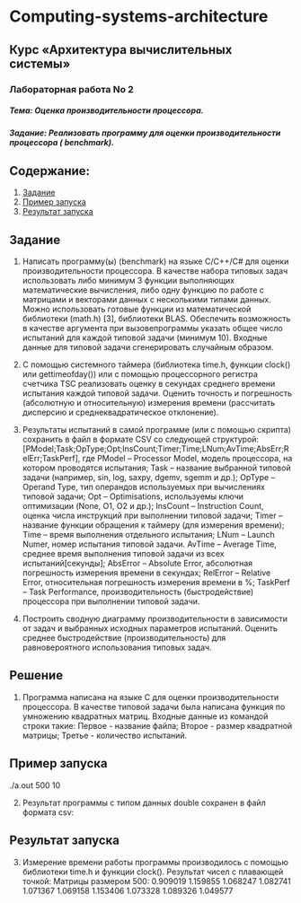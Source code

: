 # Computing-systems-architecture

## Курс «Архитектура вычислительных системы»

### Лабораторная работа No 2

##### Тема: Оценка производительности процессора.

##### Задание: Реализовать программу для оценки производительности процессора ( benchmark).

## Содержание:

1. [Задание](#Задание)
2. [Пример запуска](#Пример-запуска)
3. [Результат запуска](#Результат-запуска)

## 
## Задание

1. Написать программу(ы) (benchmark) на языке С/С++/C# для оценки производительности процессора. В качестве набора типовых задач использовать либо минимум 3          функции выполняющих математические вычисления, либо одну функцию по работе с матрицами и векторами данных с несколькими типами данных. Можно использовать готовые    функции из математической библиотеки (math.h) [3], библиотеки BLAS.
   Обеспечить возможность в качестве аргумента при вызовепрограммы указать общее число испытаний для каждой типовой задачи (минимум 10).
   Входные данные для типовой задачи сгенерировать случайным образом.
   
2. С помощью системного таймера (библиотека time.h, функции clock() или gettimeofday()) или с помощью процессорного регистра счетчика TSC реализовать оценку в         секундах среднего времени испытания каждой типовой задачи. Оценить точность и погрешность (абсолютную и относительную) измерения времени (рассчитать дисперсию и    среднеквадратическое
   отклонение).
   
3. Результаты испытаний в самой программе (или с помощью скрипта) сохранить в файл в
   формате CSV со следующей структурой:
   [PModel;Task;OpType;Opt;InsCount;Timer;Time;LNum;AvTime;AbsErr;RelErr;TaskPerf], где PModel – Processor Model, модель процессора, на котором проводятся             испытания;
   Task – название выбранной типовой задачи (например, sin, log, saxpy, dgemv, sgemm и др.);
   OpType – Operand Type, тип операндов используемых при вычислениях типовой задачи;
   Opt – Optimisations, используемы ключи оптимизации (None, O1, O2 и др.);
   InsCount – Instruction Count, оценка числа инструкций при выполнении типовой задачи;
   Timer – название функции обращения к таймеру (для измерения времени);
   Time – время выполнения отдельного испытания;
   LNum – Launch Numer, номер испытания типовой задачи.
   AvTime – Average Time, среднее время выполнения типовой задачи из всех испытаний[секунды];
   AbsError – Absolute Error, абсолютная погрешность измерения времени в секундах;
   RelError – Relative Error, относительная погрешность измерения времени в %;
   TaskPerf – Task Performance, производительность (быстродействие) процессора при выполнении типовой задачи.
   
4. Построить сводную диаграмму производительности в зависимости от задач и выбранных исходных параметров испытаний. Оценить среднее быстродействие                     (производительность) для равновероятного использования типовых задач.

## Решение

1. Программа написана на языке C для оценки производительности процессора. В качестве типовой задачи была написана функция по умножению квадратных матриц.
   Входные данные из командой строки такие:
   Первое - название файла;
   Второе - размер квадратной матрицы;
   Третье - количество испытаний.
## Пример запуска
   ./a.out 500 10
 
2. Результат программы с типом данных double сохранен в файл формата csv: 

## Результат запуска

3. Измерение времени работы программы производилось с помощью библиотеки time.h и функции clock().
   Результат чисел с плавающей точкой:
   Матрицы размером 500:
   0.909019
   1.159855
   1.068247
   1.082741
   1.071367
   1.069158
   1.153406
   1.073328
   1.089326
   1.049577


 

